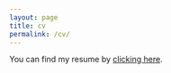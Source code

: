 ```yaml
---
layout: page
title: cv 
permalink: /cv/
---
```



You can find my resume by [clicking here](https://juanmvsa.github.io/docs/cv.pdf).
